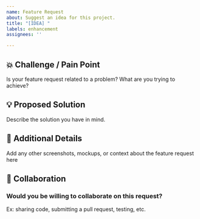 ```yaml
---
name: Feature Request
about: Suggest an idea for this project.
title: "[IDEA] "
labels: enhancement
assignees: ''

---
```


<!-- markdownlint-disable MD041 -->

## 💥 Challenge / Pain Point

Is your feature request related to a problem? What are you trying to achieve?

## 💡 Proposed Solution

Describe the solution you have in mind.

## 🔎 Additional Details

Add any other screenshots, mockups, or context about the feature request here

## 🤝 Collaboration

### Would you be willing to collaborate on this request?

Ex: sharing code, submitting a pull request, testing, etc.
